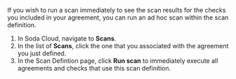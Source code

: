 If you wish to run a scan immediately to see the scan results for the checks you included in your agreement, you can run an ad hoc scan within the scan definition.

1. In Soda Cloud, navigate to **Scans**.
2. In the list of **Scans**, click the one that you associated with the agreement you just defined. 
3. In the Scan Defintion page, click **Run scan** to immediately execute all agreements and checks that use this scan definition.